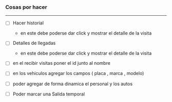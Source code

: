 ### Cosas por hacer
---

- [ ] Hacer historial 
    - en este debe poderse dar click y mostrar el detalle de la visita

- [ ] Detalles de llegadas 
    - en este debe poderse dar click y mostrar el detalle de la visita

- [ ] en el recibir visitas poner el id junto al nombre
- [ ] en los vehiculos agregar los campos ( placa , marca , modelo)
- [ ] poder agregar de forma dinamica el personal y los autos

- [ ] Poder marcar una Salida temporal

